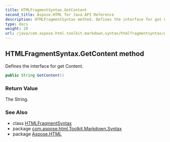 ```yaml
---
title: HTMLFragmentSyntax.GetContent
second_title: Aspose.HTML for Java API Reference
description: HTMLFragmentSyntax method. Defines the interface for get Content
type: docs
weight: 20
url: /java/com.aspose.html.toolkit.markdown.syntax/htmlfragmentsyntax/getcontent/
---
```

## HTMLFragmentSyntax.GetContent method

Defines the interface for get Content.

```java
public String GetContent()
```

### Return Value

The String.

### See Also

* class [HTMLFragmentSyntax](../)
* package [com.aspose.html.Toolkit.Markdown.Syntax](../../htmlfragmentsyntax/)
* package [Aspose.HTML](../../../)
